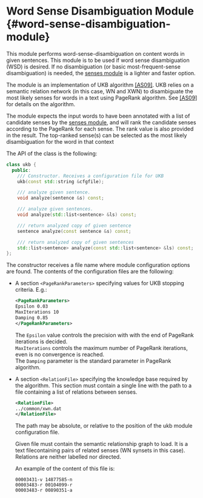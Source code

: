 
# Word Sense Disambiguation Module {#word-sense-disambiguation-module}

This module performs word-sense-disambiguation on content words in given sentences. This module is to be used if word sense disambiguation (WSD) is desired. If no disambiguation (or basic most-frequent-sense disambiguation) is needed, the [senses module](senses.md) is a lighter and faster option.

The module is an implementation of UKB algorithm [\[AS09\]](../references.md). UKB relies on a semantic relation network (in this case, WN and XWN) to disambiguate the most likely senses for words in a text using PageRank algorithm. See [\[AS09\]](../references.md) for details on the algorithm.

The module expects the input words to have been annotated with a list of candidate senses by the [senses module](senses.md), and
will rank the candidate senses according to the PageRank for each sense. The rank value is also provided in the result. 
The top-ranked sense(s) can be selected as the most likely disambiguation for the word in that context 

The API of the class is the following:

```C++
class ukb {
  public:
    /// Constructor. Receives a configuration file for UKB
    ukb(const std::string &cfgfile);

    /// analyze given sentence.
    void analyze(sentence &s) const;

    /// analyze given sentences.
    void analyze(std::list<sentence> &ls) const;

    /// return analyzed copy of given sentence
    sentence analyze(const sentence &s) const;

    /// return analyzed copy of given sentences
    std::list<sentence> analyze(const std::list<sentence> &ls) const;
};
```

The constructor receives a file name where module configuration options are found. The contents of the configuration files are the following:

*   A section `<PageRankParameters>` specifying values for UKB stopping criteria. E.g.:

    ```XML
    <PageRankParameters>
    Epsilon 0.03
    MaxIterations 10 
    Damping 0.85
    </PageRankParameters>
    ```

    The `Epsilon` value controls the precision with with the end of PageRank iterations is decided.  
    `MaxIterations` controls the maximum number of PageRank iterations, even is no convergence is reached.  
    The `Damping` parameter is the standard parameter in PageRank algorithm.

*   A section `<RelationFile>` specifying the knowledge base required by the algorithm. This section must contain a single line with the path to a file containing a list of relations between senses.
    ```XML
    <RelationFile>
    ../common/xwn.dat
    </RelationFile>
    ```
    The path may be absolute, or relative to the position of the ukb module configuration file.

    Given file must contain the semantic relationship graph to load. It is a text filecontaining pairs of related senses (WN synsets in this case). Relations are neither labelled nor directed.

    An example of the content of this file is:
    ```
    00003431-v 14877585-n
    00003483-r 00104099-r
    00003483-r 00890351-a
    ```

